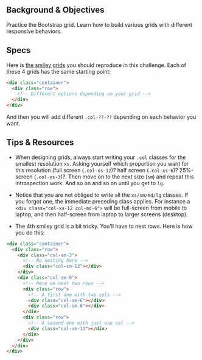 ## Background & Objectives

Practice the Bootstrap grid. Learn how to build various grids with different responsive behaviors.

## Specs

Here is [the smiley grids](http://lewagon.github.io/bootstrap-challenges/01-Pure-Bootstrap-grid/) you should reproduce in this challenge. Each of these 4 grids has the same starting point:

```html
<div class="container">
  <div class="row">
    <!-- Different options depending on your grid -->
  </div>
</div>
```

And then you will add different `.col-??-??` depending on each behavior you want.

## Tips & Resources

- When designing grids, always start writing your `.col` classes for the smallest resolution `xs`. Asking yourself which proportion you want for this resolution (full screen (`.col-xs-12`)? half screen (`.col-xs-6`)? 25%-screen (`.col-xs-3`)?. Then move on to the next size (`sm`) and repeat this introspection work. And so on and so on until you get to `lg`.

- Notice that you are not obliged to write all the `xs/sm/md/lg` classes. If you forgot one, the immediate preceding class applies. For instance a `<div class="col-xs-12 col-md-6">` will be full-screen from mobile to laptop, and then half-screen from laptop to larger screens (desktop).

- The 4th smiley grid is a bit tricky. You'll have to nest rows. Here is how you do this:

```html
<div class="container">
  <div class="row">
    <div class="col-sm-3">
      <!-- No nesting here -->
      <div class="col-sm-12"></div>
    </div>
    <div class="col-sm-9">
      <!-- Here we nest two rows -->
      <div class="row">
        <!-- A first one with two cols -->
        <div class="col-sm-6"></div>
        <div class="col-sm-6"></div>
      </div>
      <div class="row">
        <!-- A second one with just one col -->
        <div class="col-sm-12"></div>
      </div>
    </div>
  </div>
</div>
```
